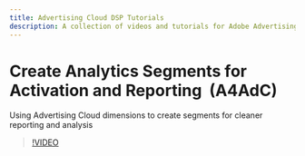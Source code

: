 ```yaml
---
title: Advertising Cloud DSP Tutorials
description: A collection of videos and tutorials for Adobe Advertising Cloud.
---
```


# Create Analytics Segments for Activation and Reporting  (A4AdC)

Using Advertising Cloud dimensions to create segments for cleaner reporting and analysis 


>[!VIDEO](https://video.tv.adobe.com/v/33916)
